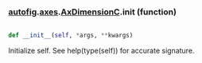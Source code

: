 ### [autofig](autofig.md).[axes](autofig.axes.md).[AxDimensionC](autofig.axes.AxDimensionC.md).__init__ (function)


```py

def __init__(self, *args, **kwargs)

```



Initialize self.  See help(type(self)) for accurate signature.

